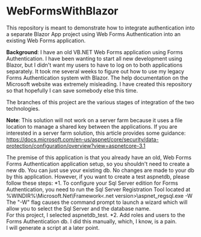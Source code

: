 # WebFormsWithBlazor
This repository is meant to demonstrate how to integrate authentication into a separate Blazor App project using Web Forms Authentication into an existing Web Forms application.

**Background**: I have an old VB.NET Web Forms application using Forms Authentication. I have been wanting to start all new development using Blazor, but I didn't want my users to have to log on to both applications separately. It took me several weeks to figure out how to use my legacy Forms Authentication system with Blazor. The help documentation on the Microsoft website was extremely misleading. I have created this repository so that hopefully I can save somebody else this time.

The branches of this project are the various stages of integration of the two technologies.  

**Note**: This solution will not work on a server farm because it uses a file location to manage a shared key between the applications.
If you are interested in a server farm solution, this article provides some guidance:
https://docs.microsoft.com/en-us/aspnet/core/security/data-protection/configuration/overview?view=aspnetcore-3.1


The premise of this application is that you already have an old, Web Forms Forms Authentication application setup,
so you shouldn't need to create a new db.  You can just use your existing db. No changes are made to your db by this application. 
However, if you want to create a test aspnetdb, please follow these steps:
*1. To configure your Sql Server edition for Forms Authentication, you need to run the Sql Server Registration Tool 
located at %WINDIR%\Microsoft.Net\Framework\<.net version>\aspnet_regsql.exe -W
The "-W" flag causes the command prompt to launch a wizard which will allow you to 
select the Sql Server and the database name.  
For this project, I selected aspnetdb_test.
*2. Add roles and users to the Forms Authentication db.  I did this manually, which, I know, is a pain.  
I will generate a script at a later point.
